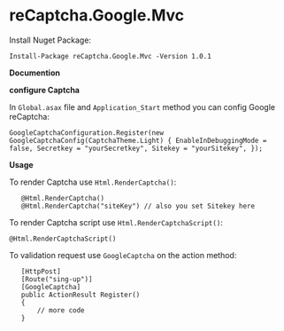 # reCaptcha.Google.Mvc

Install Nuget Package:

`Install-Package reCaptcha.Google.Mvc -Version 1.0.1`

**Documention**

**configure Captcha**

In `Global.asax` file and `Application_Start` method you can config Google reCaptcha:

``
  GoogleCaptchaConfiguration.Register(new GoogleCaptchaConfig(CaptchaTheme.Light)
  {
      EnableInDebuggingMode = false,
      Secretkey = "yourSecretkey",
      Sitekey = "yourSitekey",
  });
``

**Usage**

To render Captcha use `Html.RenderCaptcha()`:

```
   @Html.RenderCaptcha()
   @Html.RenderCaptcha("siteKey") // also you set Sitekey here
```

To render Captcha script  use `Html.RenderCaptchaScript()`:

```
@Html.RenderCaptchaScript()
```

To validation request use `GoogleCaptcha` on the action method:

```
   [HttpPost]
   [Route("sing-up")]
   [GoogleCaptcha]
   public ActionResult Register()
   {
       // more code
   }
```






